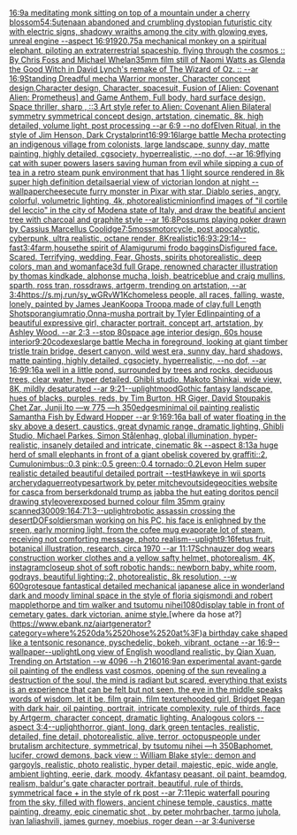 [16:9](https://www.ebank.nz/aiartgenerator?category=16%3A9)[a meditating monk sitting on top of a mountain under a cherry blossom](https://www.ebank.nz/aiartgenerator?category=a%2520meditating%2520monk%2520sitting%2520on%2520top%2520of%2520a%2520mountain%2520under%2520a%2520cherry%2520blossom)[5](https://www.ebank.nz/aiartgenerator?category=5)[4:5](https://www.ebank.nz/aiartgenerator?category=4%3A5)[utena](https://www.ebank.nz/aiartgenerator?category=utena)[an abandoned and crumbling dystopian futuristic city with electric signs, shadowy wraiths among the city with glowing eyes, unreal engine --aspect 16:9](https://www.ebank.nz/aiartgenerator?category=an%2520abandoned%2520and%2520crumbling%2520dystopian%2520futuristic%2520city%2520with%2520electric%2520signs%2C%2520shadowy%2520wraiths%2520among%2520the%2520city%2520with%2520glowing%2520eyes%2C%2520unreal%2520engine%2520--aspect%252016%3A9)[1920](https://www.ebank.nz/aiartgenerator?category=1920)[.75](https://www.ebank.nz/aiartgenerator?category=.75)[a mechanical monkey on a spiritual elephant, piloting an extraterrestrial spaceship, flying through the cosmos :: By Chris Foss and Michael Whelan](https://www.ebank.nz/aiartgenerator?category=a%2520mechanical%2520monkey%2520on%2520a%2520spiritual%2520elephant%2C%2520piloting%2520an%2520extraterrestrial%2520spaceship%2C%2520flying%2520through%2520the%2520cosmos%2520%3A%3A%2520By%2520Chris%2520Foss%2520and%2520Michael%2520Whelan)[35mm film still of Naomi Watts as Glenda the Good Witch in David Lynch's remake of The Wizard of Oz. :: --ar 16:9](https://www.ebank.nz/aiartgenerator?category=35mm%2520film%2520still%2520of%2520Naomi%2520Watts%2520as%2520Glenda%2520the%2520Good%2520Witch%2520in%2520David%2520Lynch%27s%2520remake%2520of%2520The%2520Wizard%2520of%2520Oz.%2520%3A%3A%2520--ar%252016%3A9)[Standing Dreadful mecha Warrior monster, Character concept design,Character design,  Character, spacesuit, Fusion of [Alien: Covenant Alien: Prometheus] and Game Anthem,  Full body,  hard surface design, Space thriller, sharp , ::3  Art style refer to Alien: Covenant Alien   Bilateral symmetry       symmetrical   concept design,  artstation, cinematic,  8k, high detailed,  volume light,  post processing    --ar 6:9   --no dof](https://www.ebank.nz/aiartgenerator?category=Standing%2520Dreadful%2520mecha%2520Warrior%2520monster%2C%2520Character%2520concept%2520design%2CCharacter%2520design%2C%2520%2520Character%2C%2520spacesuit%2C%2520Fusion%2520of%2520%5BAlien%3A%2520Covenant%2520Alien%3A%2520Prometheus%5D%2520and%2520Game%2520Anthem%2C%2520%2520Full%2520body%2C%2520%2520hard%2520surface%2520design%2C%2520Space%2520thriller%2C%2520sharp%2520%2C%2520%3A%3A3%2520%2520Art%2520style%2520refer%2520to%2520Alien%3A%2520Covenant%2520Alien%2520%2520%2520Bilateral%2520symmetry%2520%2520%2520%2520%2520%2520%2520symmetrical%2520%2520%2520concept%2520design%2C%2520%2520artstation%2C%2520cinematic%2C%2520%25208k%2C%2520high%2520detailed%2C%2520%2520volume%2520light%2C%2520%2520post%2520processing%2520%2520%2520%2520--ar%25206%3A9%2520%2520%2520--no%2520dof)[Elven Ritual, in the style of Jim Henson, Dark Crystal](https://www.ebank.nz/aiartgenerator?category=Elven%2520Ritual%2C%2520in%2520the%2520style%2520of%2520Jim%2520Henson%2C%2520Dark%2520Crystal)[print](https://www.ebank.nz/aiartgenerator?category=print)[16:9](https://www.ebank.nz/aiartgenerator?category=16%3A9)[9:16](https://www.ebank.nz/aiartgenerator?category=9%3A16)[large battle Mecha protecting an indigenous village from colonists, large landscape, sunny day, matte painting, highly detailed, cgsociety, hyperrealistic, --no dof, --ar 16:9](https://www.ebank.nz/aiartgenerator?category=large%2520battle%2520Mecha%2520protecting%2520an%2520indigenous%2520village%2520from%2520colonists%2C%2520large%2520landscape%2C%2520sunny%2520day%2C%2520matte%2520painting%2C%2520highly%2520detailed%2C%2520cgsociety%2C%2520hyperrealistic%2C%2520--no%2520dof%2C%2520--ar%252016%3A9)[flying cat with super powers lasers saving human from evil while sipping a cup of tea in a retro steam punk environment that has 1 light source rendered in 8k super high definition details](https://www.ebank.nz/aiartgenerator?category=flying%2520cat%2520with%2520super%2520powers%2520lasers%2520saving%2520human%2520from%2520evil%2520while%2520sipping%2520a%2520cup%2520of%2520tea%2520in%2520a%2520retro%2520steam%2520punk%2520environment%2520that%2520has%25201%2520light%2520source%2520rendered%2520in%25208k%2520super%2520high%2520definition%2520details)[aerial view of victorian london at night --wallpaper](https://www.ebank.nz/aiartgenerator?category=aerial%2520view%2520of%2520victorian%2520london%2520at%2520night%2520--wallpaper)[cheese](https://www.ebank.nz/aiartgenerator?category=cheese)[cute furry monster in Pixar with star, Diablo series, angry, colorful, volumetric lighting, 4k, photorealistic](https://www.ebank.nz/aiartgenerator?category=cute%2520furry%2520monster%2520in%2520Pixar%2520with%2520star%2C%2520Diablo%2520series%2C%2520angry%2C%2520colorful%2C%2520volumetric%2520lighting%2C%25204k%2C%2520photorealistic)[minion](https://www.ebank.nz/aiartgenerator?category=minion)[find images of "il cortile del leccio" in the city of Modena state of Italy, and draw the beatiful ancient tree with charcoal and graphite style --ar 16:8](https://www.ebank.nz/aiartgenerator?category=find%2520images%2520of%2520%22il%2520cortile%2520del%2520leccio%22%2520in%2520the%2520city%2520of%2520Modena%2520state%2520of%2520Italy%2C%2520and%2520draw%2520the%2520beatiful%2520ancient%2520tree%2520with%2520charcoal%2520and%2520graphite%2520style%2520--ar%252016%3A8)[Possums playing poker drawn by Cassius Marcellus Coolidge](https://www.ebank.nz/aiartgenerator?category=Possums%2520playing%2520poker%2520drawn%2520by%2520Cassius%2520Marcellus%2520Coolidge)[7:5](https://www.ebank.nz/aiartgenerator?category=7%3A5)[moss](https://www.ebank.nz/aiartgenerator?category=moss)[motorcycle, post apocalyptic, cyberpunk, ultra realistic, octane render, 8K](https://www.ebank.nz/aiartgenerator?category=motorcycle%2C%2520post%2520apocalyptic%2C%2520cyberpunk%2C%2520ultra%2520realistic%2C%2520octane%2520render%2C%25208K)[realistic](https://www.ebank.nz/aiartgenerator?category=realistic)[16:9](https://www.ebank.nz/aiartgenerator?category=16%3A9)[3:2](https://www.ebank.nz/aiartgenerator?category=3%3A2)[9:14](https://www.ebank.nz/aiartgenerator?category=9%3A14)[--fast](https://www.ebank.nz/aiartgenerator?category=--fast)[3:4](https://www.ebank.nz/aiartgenerator?category=3%3A4)[farm,house](https://www.ebank.nz/aiartgenerator?category=farm%2Chouse)[the spirit of AI](https://www.ebank.nz/aiartgenerator?category=the%2520spirit%2520of%2520AI)[amigurumi frodo baggins](https://www.ebank.nz/aiartgenerator?category=amigurumi%2520frodo%2520baggins)[Disfigured face. Scared. Terrifying, wedding, Fear, Ghosts, spirits photorealistic, deep colors, man and woman](https://www.ebank.nz/aiartgenerator?category=Disfigured%2520face.%2520Scared.%2520Terrifying%2C%2520wedding%2C%2520Fear%2C%2520Ghosts%2C%2520spirits%2520photorealistic%2C%2520deep%2520colors%2C%2520man%2520and%2520woman)[face](https://www.ebank.nz/aiartgenerator?category=face)[3d full Grape, renowned character illustration by thomas kindkade, alphonse mucha, loish, beatriceblue and craig mullins, sparth, ross tran, rossdraws, artgerm, trending on artstation, --ar 3:4](https://www.ebank.nz/aiartgenerator?category=3d%2520full%2520Grape%2C%2520renowned%2520character%2520illustration%2520by%2520thomas%2520kindkade%2C%2520alphonse%2520mucha%2C%2520loish%2C%2520beatriceblue%2520and%2520craig%2520mullins%2C%2520sparth%2C%2520ross%2520tran%2C%2520rossdraws%2C%2520artgerm%2C%2520trending%2520on%2520artstation%2C%2520--ar%25203%3A4)[<https://s.mj.run/sy_wGRvW1Kc>](https://www.ebank.nz/aiartgenerator?category=%3Chttps%3A//s.mj.run/sy_wGRvW1Kc%3E)[homeless people, all races, falling, waste, lonely, painted by James Jean](https://www.ebank.nz/aiartgenerator?category=homeless%2520people%2C%2520all%2520races%2C%2520falling%2C%2520waste%2C%2520lonely%2C%2520painted%2520by%2520James%2520Jean)[Koopa Troopa,made of clay,full Length Shot](https://www.ebank.nz/aiartgenerator?category=Koopa%2520Troopa%2Cmade%2520of%2520clay%2Cfull%2520Length%2520Shot)[sporangium](https://www.ebank.nz/aiartgenerator?category=sporangium)[ratio,](https://www.ebank.nz/aiartgenerator?category=ratio%2C)[Onna-musha portrait by Tyler Edlin](https://www.ebank.nz/aiartgenerator?category=Onna-musha%2520portrait%2520by%2520Tyler%2520Edlin)[painting of a beautiful expressive girl,  character portrait, concept art, artstation, by Ashley Wood. --ar 2:3 --stop 80](https://www.ebank.nz/aiartgenerator?category=painting%2520of%2520a%2520beautiful%2520expressive%2520girl%2C%2520%2520character%2520portrait%2C%2520concept%2520art%2C%2520artstation%2C%2520by%2520Ashley%2520Wood.%2520--ar%25202%3A3%2520--stop%252080)[space age interior design, 60s house interior](https://www.ebank.nz/aiartgenerator?category=space%2520age%2520interior%2520design%2C%252060s%2520house%2520interior)[9:20](https://www.ebank.nz/aiartgenerator?category=9%3A20)[codexes](https://www.ebank.nz/aiartgenerator?category=codexes)[large battle Mecha in foreground, looking at giant timber tristle train bridge, desert canyon, wild west era, sunny day, hard shadows, matte painting, highly detailed, cgsociety, hyperrealistic, --no dof, --ar 16:9](https://www.ebank.nz/aiartgenerator?category=large%2520battle%2520Mecha%2520in%2520foreground%2C%2520looking%2520at%2520giant%2520timber%2520tristle%2520train%2520bridge%2C%2520desert%2520canyon%2C%2520wild%2520west%2520era%2C%2520sunny%2520day%2C%2520hard%2520shadows%2C%2520matte%2520painting%2C%2520highly%2520detailed%2C%2520cgsociety%2C%2520hyperrealistic%2C%2520--no%2520dof%2C%2520--ar%252016%3A9)[9:16](https://www.ebank.nz/aiartgenerator?category=9%3A16)[a well in a little pond, surrounded by trees and rocks, deciduous trees, clear water, hyper detailed, Ghibli studio, Makoto Shinkai, wide view, 8K, mildly desaturated --ar 9:21](https://www.ebank.nz/aiartgenerator?category=a%2520well%2520in%2520a%2520little%2520pond%2C%2520surrounded%2520by%2520trees%2520and%2520rocks%2C%2520deciduous%2520trees%2C%2520clear%2520water%2C%2520hyper%2520detailed%2C%2520Ghibli%2520studio%2C%2520Makoto%2520Shinkai%2C%2520wide%2520view%2C%25208K%2C%2520mildly%2520desaturated%2520--ar%25209%3A21)[--uplight](https://www.ebank.nz/aiartgenerator?category=--uplight)[mood](https://www.ebank.nz/aiartgenerator?category=mood)[Gothic fantasy landscape, hues of blacks, purples, reds, by Tim Burton, HR Giger, David Stoupakis Chet Zar, Junji Ito —w 775 —h 350](https://www.ebank.nz/aiartgenerator?category=Gothic%2520fantasy%2520landscape%2C%2520hues%2520of%2520blacks%2C%2520purples%2C%2520reds%2C%2520by%2520Tim%2520Burton%2C%2520HR%2520Giger%2C%2520David%2520Stoupakis%2520Chet%2520Zar%2C%2520Junji%2520Ito%2520%E2%80%94w%2520775%2520%E2%80%94h%2520350)[edges](https://www.ebank.nz/aiartgenerator?category=edges)[minimal oil painting realistic Samantha Fish by Edward Hopper --ar 9:16](https://www.ebank.nz/aiartgenerator?category=minimal%2520oil%2520painting%2520realistic%2520Samantha%2520Fish%2520by%2520Edward%2520Hopper%2520--ar%25209%3A16)[9:16](https://www.ebank.nz/aiartgenerator?category=9%3A16)[a ball of water floating in the sky above a desert, caustics, great dynamic range, dramatic lighting, Ghibli Studio, Michael Parkes, Simon Stålenhag, global illumination, hyper-realistic, insanely detailed and intricate, cinematic 8k --aspect 8:13](https://www.ebank.nz/aiartgenerator?category=a%2520ball%2520of%2520water%2520floating%2520in%2520the%2520sky%2520above%2520a%2520desert%2C%2520caustics%2C%2520great%2520dynamic%2520range%2C%2520dramatic%2520lighting%2C%2520Ghibli%2520Studio%2C%2520Michael%2520Parkes%2C%2520Simon%2520St%C3%A5lenhag%2C%2520global%2520illumination%2C%2520hyper-realistic%2C%2520insanely%2520detailed%2520and%2520intricate%2C%2520cinematic%25208k%2520--aspect%25208%3A13)[a huge herd of small elephants in front of a giant obelisk covered by graffiti::2, Cumulonimbus::0.3 pink::0.5 green::0.4 tornado::0.2](https://www.ebank.nz/aiartgenerator?category=a%2520huge%2520herd%2520of%2520small%2520elephants%2520in%2520front%2520of%2520a%2520giant%2520obelisk%2520covered%2520by%2520graffiti%3A%3A2%2C%2520Cumulonimbus%3A%3A0.3%2520pink%3A%3A0.5%2520green%3A%3A0.4%2520tornado%3A%3A0.2)[Levon Helm super realistic detailed beautiful detailed portrait --test](https://www.ebank.nz/aiartgenerator?category=Levon%2520Helm%2520super%2520realistic%2520detailed%2520beautiful%2520detailed%2520portrait%2520--test)[Hawkeye in wii sports archery](https://www.ebank.nz/aiartgenerator?category=Hawkeye%2520in%2520wii%2520sports%2520archery)[daguerreotypes](https://www.ebank.nz/aiartgenerator?category=daguerreotypes)[artwork by peter mitchev](https://www.ebank.nz/aiartgenerator?category=artwork%2520by%2520peter%2520mitchev)[outside](https://www.ebank.nz/aiartgenerator?category=outside)[geocities website for casca from berserk](https://www.ebank.nz/aiartgenerator?category=geocities%2520website%2520for%2520casca%2520from%2520berserk)[donald trump as jabba the hut eating doritos pencil drawing style](https://www.ebank.nz/aiartgenerator?category=donald%2520trump%2520as%2520jabba%2520the%2520hut%2520eating%2520doritos%2520pencil%2520drawing%2520style)[overexposed burned colour film 35mm grainy scanned](https://www.ebank.nz/aiartgenerator?category=overexposed%2520burned%2520colour%2520film%252035mm%2520grainy%2520scanned)[3000](https://www.ebank.nz/aiartgenerator?category=3000)[9:16](https://www.ebank.nz/aiartgenerator?category=9%3A16)[4:7](https://www.ebank.nz/aiartgenerator?category=4%3A7)[1:3](https://www.ebank.nz/aiartgenerator?category=1%3A3)[--uplight](https://www.ebank.nz/aiartgenerator?category=--uplight)[robotic assassin crossing the desert](https://www.ebank.nz/aiartgenerator?category=robotic%2520assassin%2520crossing%2520the%2520desert)[DOF](https://www.ebank.nz/aiartgenerator?category=DOF)[soldiers](https://www.ebank.nz/aiartgenerator?category=soldiers)[man working on his PC, his face is enlighned by the sreen, early morning light, from the cofee mug evaporate lot of steam, receiving not comforting message, photo realism](https://www.ebank.nz/aiartgenerator?category=man%2520working%2520on%2520his%2520PC%2C%2520his%2520face%2520is%2520enlighned%2520by%2520the%2520sreen%2C%2520early%2520morning%2520light%2C%2520from%2520the%2520cofee%2520mug%2520evaporate%2520lot%2520of%2520steam%2C%2520receiving%2520not%2520comforting%2520message%2C%2520photo%2520realism)[--uplight](https://www.ebank.nz/aiartgenerator?category=--uplight)[9:16](https://www.ebank.nz/aiartgenerator?category=9%3A16)[fetus fruit, botanical illustration, research, circa 1970 --ar 11:17](https://www.ebank.nz/aiartgenerator?category=fetus%2520fruit%2C%2520botanical%2520illustration%2C%2520research%2C%2520circa%25201970%2520--ar%252011%3A17)[Schnauzer dog wears construction worker clothes and a yellow safty helmet, photorealism, 4K, instagram](https://www.ebank.nz/aiartgenerator?category=Schnauzer%2520dog%2520wears%2520construction%2520worker%2520clothes%2520and%2520a%2520yellow%2520safty%2520helmet%2C%2520photorealism%2C%25204K%2C%2520instagram)[closeup shot of soft robotic hands:: newborn baby, white room, godrays, beautiful lighting::2, photorealistic, 8k resolution, --w 600](https://www.ebank.nz/aiartgenerator?category=closeup%2520shot%2520of%2520soft%2520robotic%2520hands%3A%3A%2520newborn%2520baby%2C%2520white%2520room%2C%2520godrays%2C%2520beautiful%2520lighting%3A%3A2%2C%2520photorealistic%2C%25208k%2520resolution%2C%2520--w%2520600)[grotesque fantastical detailed mechanical japanese alice in wonderland dark and moody liminal space in the style of floria sigismondi and robert mapplethorpe and tim walker and tsutomu nihei](https://www.ebank.nz/aiartgenerator?category=grotesque%2520fantastical%2520detailed%2520mechanical%2520japanese%2520alice%2520in%2520wonderland%2520dark%2520and%2520moody%2520liminal%2520space%2520in%2520the%2520style%2520of%2520floria%2520sigismondi%2520and%2520robert%2520mapplethorpe%2520and%2520tim%2520walker%2520and%2520tsutomu%2520nihei)[1080](https://www.ebank.nz/aiartgenerator?category=1080)[display table in front of cemetary gates. dark victorian. anime style.](https://www.ebank.nz/aiartgenerator?category=display%2520table%2520in%2520front%2520of%2520cemetary%2520gates.%2520dark%2520victorian.%2520anime%2520style.)[where da hose at?](https://www.ebank.nz/aiartgenerator?category=where%2520da%2520hose%2520at%3F)[a birthday cake shaped like a tent](https://www.ebank.nz/aiartgenerator?category=a%2520birthday%2520cake%2520shaped%2520like%2520a%2520tent)[sonic resonance, pyschedelic, bokeh, vibrant, octane --ar 16:9](https://www.ebank.nz/aiartgenerator?category=sonic%2520resonance%2C%2520pyschedelic%2C%2520bokeh%2C%2520vibrant%2C%2520octane%2520--ar%252016%3A9)[--wallpaper](https://www.ebank.nz/aiartgenerator?category=--wallpaper)[--uplight](https://www.ebank.nz/aiartgenerator?category=--uplight)[Long view of English woodland realistic, by Qian Xuan, Trending on Artstation    --w 4096  --h 2160](https://www.ebank.nz/aiartgenerator?category=Long%2520view%2520of%2520English%2520woodland%2520realistic%2C%2520by%2520Qian%2520Xuan%2C%2520Trending%2520on%2520Artstation%2520%2520%2520%2520--w%25204096%2520%2520--h%25202160)[16:9](https://www.ebank.nz/aiartgenerator?category=16%3A9)[an experimental avant-garde oil painting of the endless vast cosmos, opening of the sun revealing a destruction of the soul, the mind is radiant but scared, everything that exists is an experience that can be felt but not seen, the eye in the middle speaks words of wisdom, let it be, film grain, film texture](https://www.ebank.nz/aiartgenerator?category=an%2520experimental%2520avant-garde%2520oil%2520painting%2520of%2520the%2520endless%2520vast%2520cosmos%2C%2520opening%2520of%2520the%2520sun%2520revealing%2520a%2520destruction%2520of%2520the%2520soul%2C%2520the%2520mind%2520is%2520radiant%2520but%2520scared%2C%2520everything%2520that%2520exists%2520is%2520an%2520experience%2520that%2520can%2520be%2520felt%2520but%2520not%2520seen%2C%2520the%2520eye%2520in%2520the%2520middle%2520speaks%2520words%2520of%2520wisdom%2C%2520let%2520it%2520be%2C%2520film%2520grain%2C%2520film%2520texture)[hooded girl, Bridget Regan with dark hair, oil painting, portrait, intricate complexity, rule of thirds, face by Artgerm, character concept, dramatic lighting, Analogous colors --aspect 3:4](https://www.ebank.nz/aiartgenerator?category=hooded%2520girl%2C%2520Bridget%2520Regan%2520with%2520dark%2520hair%2C%2520oil%2520painting%2C%2520portrait%2C%2520intricate%2520complexity%2C%2520rule%2520of%2520thirds%2C%2520face%2520by%2520Artgerm%2C%2520character%2520concept%2C%2520dramatic%2520lighting%2C%2520Analogous%2520colors%2520--aspect%25203%3A4)[--uplight](https://www.ebank.nz/aiartgenerator?category=--uplight)[horror, giant, long, dark green tentacles, realistic, detailed, fine detail, photorealistic, alive, terror, octopus](https://www.ebank.nz/aiartgenerator?category=horror%2C%2520giant%2C%2520long%2C%2520dark%2520green%2520tentacles%2C%2520realistic%2C%2520detailed%2C%2520fine%2520detail%2C%2520photorealistic%2C%2520alive%2C%2520terror%2C%2520octopus)[people under brutalism architecture, symmetrical, by tsutomu nihei —h 350](https://www.ebank.nz/aiartgenerator?category=people%2520under%2520brutalism%2520architecture%2C%2520symmetrical%2C%2520by%2520tsutomu%2520nihei%2520%E2%80%94h%2520350)[Baphomet, lucifer, crowd demons, back view :: William Blake style:: demon and gargoyls, realistic, photo realistic, hyper detail, majestic, epic, wide angle, ambient lighting, eerie, dark, moody, 4k](https://www.ebank.nz/aiartgenerator?category=Baphomet%2C%2520lucifer%2C%2520crowd%2520demons%2C%2520back%2520view%2520%3A%3A%2520William%2520Blake%2520style%3A%3A%2520demon%2520and%2520gargoyls%2C%2520realistic%2C%2520photo%2520realistic%2C%2520hyper%2520detail%2C%2520majestic%2C%2520epic%2C%2520wide%2520angle%2C%2520ambient%2520lighting%2C%2520eerie%2C%2520dark%2C%2520moody%2C%25204k)[fantasy peasant,  oil paint, beamdog,  realism, baldur's gate character portrait, beautiful,  rule of thirds, symmetrical face + in the style of rk post --ar 7:11](https://www.ebank.nz/aiartgenerator?category=fantasy%2520peasant%2C%2520%2520oil%2520paint%2C%2520beamdog%2C%2520%2520realism%2C%2520baldur%27s%2520gate%2520character%2520portrait%2C%2520beautiful%2C%2520%2520rule%2520of%2520thirds%2C%2520symmetrical%2520face%2520%2B%2520in%2520the%2520style%2520of%2520rk%2520post%2520--ar%25207%3A11)[epic waterfall pouring from the sky, filled with flowers, ancient chinese temple, caustics, matte painting, dreamy, epic cinematic shot , by peter mohrbacher, tarmo juhola, ivan laliashvili, james gurney, moebius, roger dean --ar 3:4](https://www.ebank.nz/aiartgenerator?category=epic%2520waterfall%2520pouring%2520from%2520the%2520sky%2C%2520filled%2520with%2520flowers%2C%2520ancient%2520chinese%2520temple%2C%2520caustics%2C%2520matte%2520painting%2C%2520dreamy%2C%2520epic%2520cinematic%2520shot%2520%2C%2520by%2520peter%2520mohrbacher%2C%2520tarmo%2520juhola%2C%2520ivan%2520laliashvili%2C%2520james%2520gurney%2C%2520moebius%2C%2520roger%2520dean%2520--ar%25203%3A4)[universe](https://www.ebank.nz/aiartgenerator?category=universe)
